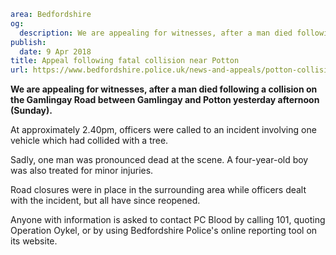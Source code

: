 ```yaml
area: Bedfordshire
og:
  description: We are appealing for witnesses, after a man died following a collision on the Gamlingay Road between Gamlingay and Potton yesterday afternoon (Sunday).
publish:
  date: 9 Apr 2018
title: Appeal following fatal collision near Potton
url: https://www.bedfordshire.police.uk/news-and-appeals/potton-collision-appeal-april18
```

**We are appealing for witnesses, after a man died following a collision on the Gamlingay Road between Gamlingay and Potton yesterday afternoon (Sunday).**

At approximately 2.40pm, officers were called to an incident involving one vehicle which had collided with a tree.

Sadly, one man was pronounced dead at the scene. A four-year-old boy was also treated for minor injuries.

Road closures were in place in the surrounding area while officers dealt with the incident, but all have since reopened.

Anyone with information is asked to contact PC Blood by calling 101, quoting Operation Oykel, or by using Bedfordshire Police's online reporting tool on its website.
